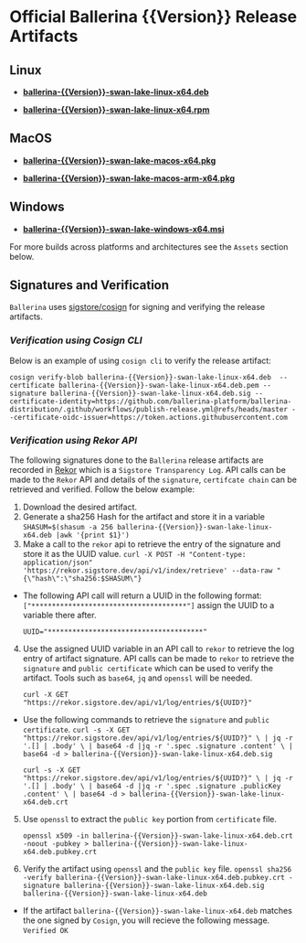# Official Ballerina {{Version}} Release Artifacts


## Linux

- **[ballerina-{{Version}}-swan-lake-linux-x64.deb](https://github.com/ballerina-platform/ballerina-distribution/releases/download/v{{Version}}/ballerina-{{Version}}-swan-lake-linux-x64.deb)**

- **[ballerina-{{Version}}-swan-lake-linux-x64.rpm](https://github.com/ballerina-platform/ballerina-distribution/releases/download/v{{Version}}/ballerina-{{Version}}-swan-lake-linux-x64.rpm)**


## MacOS

- **[ballerina-{{Version}}-swan-lake-macos-x64.pkg](https://github.com/ballerina-platform/ballerina-distribution/releases/download/v{{Version}}/ballerina-{{Version}}-swan-lake-macos-x64.pkg)**

- **[ballerina-{{Version}}-swan-lake-macos-arm-x64.pkg](https://github.com/ballerina-platform/ballerina-distribution/releases/download/v{{Version}}/ballerina-{{Version}}-swan-lake-macos-arm-x64.pkg)**


## Windows

- **[ballerina-{{Version}}-swan-lake-windows-x64.msi](https://github.com/ballerina-platform/ballerina-distribution/releases/download/v{{Version}}/ballerina-{{Version}}-swan-lake-windows-x64.msi)**


For more builds across platforms and architectures see the `Assets` section below.


## Signatures and Verification

`Ballerina` uses [sigstore/cosign](https://github.com/sigstore/cosign) for signing and verifying the release artifacts.

### **_Verification using Cosign CLI_**

Below is an example of using `cosign cli` to verify the release artifact:

```
cosign verify-blob ballerina-{{Version}}-swan-lake-linux-x64.deb  --certificate ballerina-{{Version}}-swan-lake-linux-x64.deb.pem --signature ballerina-{{Version}}-swan-lake-linux-x64.deb.sig --certificate-identity=https://github.com/ballerina-platform/ballerina-distribution/.github/workflows/publish-release.yml@refs/heads/master --certificate-oidc-issuer=https://token.actions.githubusercontent.com
```

### **_Verification using Rekor API_**

The following signatures done to the `Ballerina` release artifacts are recorded in [Rekor](https://github.com/sigstore/rekor) which is a `Sigstore Transparency Log`. API calls can be made to the `Rekor` API and details of the `signature`, `certifcate chain` can be retrieved and verified. Follow the below example:

1. Download the desired artifact.
2. Generate a sha256 Hash for the artifact and store it in a variable
`SHASUM=$(shasum -a 256 ballerina-{{Version}}-swan-lake-linux-x64.deb |awk '{print $1}')` 
3. Make a call to the `rekor` api to retrieve the entry of the signature and store it as the UUID value.
 `curl -X POST -H "Content-type: application/json" 'https://rekor.sigstore.dev/api/v1/index/retrieve' --data-raw "{\"hash\":\"sha256:$SHASUM\"}`
    
 - The following API call will return a UUID in the following format: `["**************************************"]` assign the UUID to a variable there after.

    `UUID="**************************************"`
4. Use the assigned UUID variable in an API call to `rekor` to retrieve the log entry of artifact signature. API calls can be made to `rekor` to retrieve the `signature` and `public certificate` which can be used to verify the artifact. Tools such as `base64`, `jq` and `openssl` will be needed.

     `curl -X GET "https://rekor.sigstore.dev/api/v1/log/entries/${UUID?}"`

- Use the following commands to retrieve the `signature` and `public certificate`.
    `curl -s -X GET "https://rekor.sigstore.dev/api/v1/log/entries/${UUID?}" \
  | jq -r '.[] | .body' \
  | base64 -d |jq -r '.spec .signature .content' \
  | base64 -d > ballerina-{{Version}}-swan-lake-linux-x64.deb.sig`

    `curl -s -X GET "https://rekor.sigstore.dev/api/v1/log/entries/${UUID?}" \
  | jq -r '.[] | .body' \
  | base64 -d |jq -r '.spec .signature .publicKey .content' \
  | base64 -d > ballerina-{{Version}}-swan-lake-linux-x64.deb.crt`

5. Use `openssl` to extract the `public key` portion from `certificate` file.

    `openssl x509 -in ballerina-{{Version}}-swan-lake-linux-x64.deb.crt -noout -pubkey > ballerina-{{Version}}-swan-lake-linux-x64.deb.pubkey.crt`

6. Verify the artifact using `openssl` and the `public key` file.
    `openssl sha256 -verify ballerina-{{Version}}-swan-lake-linux-x64.deb.pubkey.crt -signature ballerina-{{Version}}-swan-lake-linux-x64.deb.sig ballerina-{{Version}}-swan-lake-linux-x64.deb`
- If the artifact `ballerina-{{Version}}-swan-lake-linux-x64.deb` matches the one signed by `Cosign`, you will recieve the following message.       
    `Verified OK`